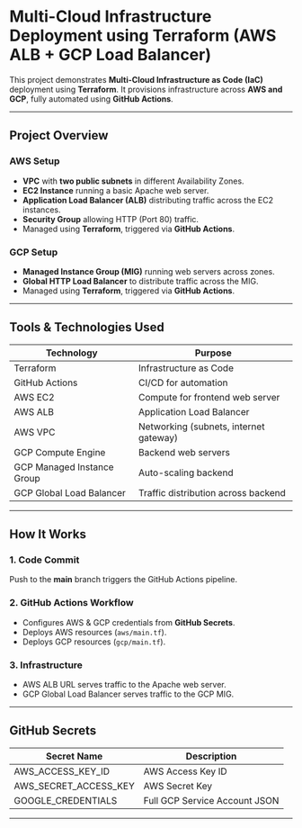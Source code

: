 # Multi-Cloud Infrastructure Deployment using Terraform (AWS ALB + GCP Load Balancer)

This project demonstrates **Multi-Cloud Infrastructure as Code (IaC)** deployment using **Terraform**. It provisions infrastructure across **AWS and GCP**, fully automated using **GitHub Actions**.

---

##  Project Overview

### AWS Setup
-  **VPC** with **two public subnets** in different Availability Zones.
-  **EC2 Instance** running a basic Apache web server.
-  **Application Load Balancer (ALB)** distributing traffic across the EC2 instances.
-  **Security Group** allowing HTTP (Port 80) traffic.
-  Managed using **Terraform**, triggered via **GitHub Actions**.

### GCP Setup
-  **Managed Instance Group (MIG)** running web servers across zones.
-  **Global HTTP Load Balancer** to distribute traffic across the MIG.
-  Managed using **Terraform**, triggered via **GitHub Actions**.

---

## Tools & Technologies Used

| Technology  | Purpose |
|-------------|---------|
| Terraform   | Infrastructure as Code |
| GitHub Actions | CI/CD for automation |
| AWS EC2     | Compute for frontend web server |
| AWS ALB     | Application Load Balancer |
| AWS VPC     | Networking (subnets, internet gateway) |
| GCP Compute Engine | Backend web servers |
| GCP Managed Instance Group | Auto-scaling backend |
| GCP Global Load Balancer | Traffic distribution across backend |

---

##  How It Works

### 1. Code Commit
Push to the **main** branch triggers the GitHub Actions pipeline.

### 2. GitHub Actions Workflow
- Configures AWS & GCP credentials from **GitHub Secrets**.
- Deploys AWS resources (`aws/main.tf`).
- Deploys GCP resources (`gcp/main.tf`).

### 3. Infrastructure
- AWS ALB URL serves traffic to the Apache web server.
- GCP Global Load Balancer serves traffic to the GCP MIG.

---

## GitHub Secrets

| Secret Name               | Description |
|--------------------|-----------------|
| AWS_ACCESS_KEY_ID  | AWS Access Key ID |
| AWS_SECRET_ACCESS_KEY | AWS Secret Key |
| GOOGLE_CREDENTIALS | Full GCP Service Account JSON |

---
